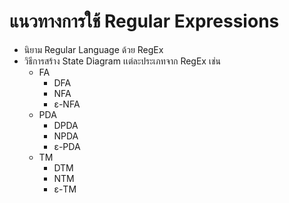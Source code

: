 # แนวทางการใช้ Regular Expressions
- นิยาม Regular Language ด้วย RegEx
- วิธีการสร้าง State Diagram เเต่ละประเภทจาก RegEx เช่น 
  - FA
    - DFA
    - NFA
    - ε-NFA
  - PDA
    - DPDA
    - NPDA
    - ε-PDA
  - TM
    - DTM
    - NTM
    - ε-TM
